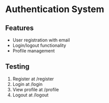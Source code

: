 # Authentication System

## Features
- User registration with email
- Login/logout functionality
- Profile management

## Testing
1. Register at /register
2. Login at /login
3. View profile at /profile
4. Logout at /logout